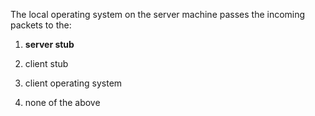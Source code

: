 The local operating system on the server machine passes the incoming packets to the:

1. **server stub**

2. client stub

3. client operating system

4. none of the above